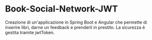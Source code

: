 # Book-Social-Network-JWT
Creazione di un'applicazione in Spring Boot e Angular che permette di inserire libri, darne un feedback e prenderli in prestito. La sicurezza è gestita tramite jwtToken.

